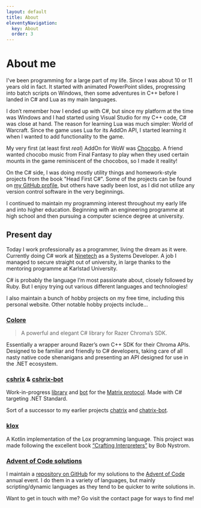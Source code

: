 ```yaml
---
layout: default
title: About
eleventyNavigation:
  key: About
  order: 3
---
```


# About me

I've been programming for a large part of my life.
Since I was about 10 or 11 years old in fact.
It started with animated PowerPoint slides, progressing into batch scripts on Windows, then some adventures in C++ before I landed in C# and Lua as my main languages.

I don’t remember how I ended up with C#, but since my platform at the time was Windows and I had started using Visual Studio for my C++ code, C# was close at hand.
The reason for learning Lua was much simpler: World of Warcraft.
Since the game uses Lua for its AddOn API, I started learning it when I wanted to add functionality to the game.

My very first (at least first *real*) AddOn for WoW was [Chocobo][chocobo-cf].
A friend wanted chocobo music from Final Fantasy to play when they used certain mounts in the game reminiscent of the chocobos, so I made it reality!

[chocobo-cf]: https://www.curseforge.com/wow/addons/chocobo

On the C# side, I was doing mostly utility things and homework-style projects from the book &quot;Head First C#&quot;.
Some of the projects can be found on [my GitHub profile][github-profile], but others have sadly been lost, as I did not utilize any version control software in the very beginnings.

[github-profile]: https://github.com/Sharparam

I continued to maintain my programming interest throughout my early life and into higher education. Beginning with an engineering programme at high school and then pursuing a computer science degree at university.

## Present day

Today I work professionally as a programmer, living the dream as it were.
Currently doing C# work at [Ninetech][] as a Systems Developer.
A job I managed to secure straight out of university, in large thanks to the mentoring programme at Karlstad University.

[ninetech]: https://ninetech.com/

C# is probably the language I’m most passionate about, closely followed by Ruby.
But I enjoy trying out various different languages and technologies!

I also maintain a bunch of hobby projects on my free time, including this personal website.
Other notable hobby projects include&hellip;

### [Colore][github-colore]

> A powerful and elegant C# library for Razer Chroma’s SDK.

Essentially a wrapper around Razer’s own C++ SDK for their Chroma APIs. Designed to be familiar and friendly to C# developers, taking care of all nasty native code shenanigans and presenting an API designed for use in the .NET ecosystem.

[github-colore]: https://github.com/chroma-sdk/Colore

### [cshrix][github-cshrix] & [cshrix-bot][github-cshrix-bot]

Work-in-progress [library][github-cshrix] and [bot][github-cshrix-bot] for the [Matrix protocol][matrix].
Made with C# targeting .NET Standard.

Sort of a successor to my earlier projects [chatrix][github-chatrix] and [chatrix-bot][github-chatrix-bot].

[github-cshrix]: https://github.com/Sharparam/cshrix
[github-cshrix-bot]: https://github.com/Sharparam/cshrix-bot
[matrix]: https://matrix.org/
[github-chatrix]: https://github.com/Sharparam/chatrix
[github-chatrix-bot]: https://github.com/Sharparam/chatrix-bot

### [klox][github-klox]

A Kotlin implementation of the Lox programming language.
This project was made following the excellent book [“Crafting Interpreters”][crafting-interpreters] by Bob Nystrom.

[github-klox]: https://github.com/Sharparam/klox
[crafting-interpreters]: https://www.craftinginterpreters.com/

### [Advent of Code solutions][github-aoc]

I maintain a [repository on GitHub][github-aoc] for my solutions to the [Advent of Code][aoc] annual event.
I do them in a variety of languages, but mainly scripting/dynamic languages as they tend to be quicker to write solutions in.

[github-aoc]: https://github.com/Sharparam/advent-of-code
[aoc]: https://adventofcode.com/

Want to get in touch with me? Go visit the contact page for ways to find me!
